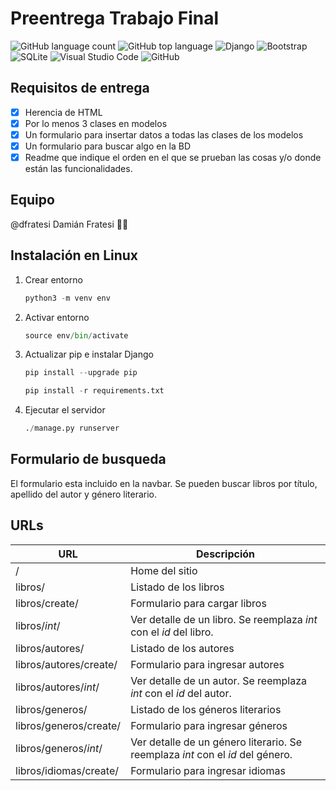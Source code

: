 # Preentrega Trabajo Final

![GitHub language count](https://img.shields.io/github/languages/count/dfratesi/Entrega1-Fratesi?style=plastic)
![GitHub top language](https://img.shields.io/github/languages/top/dfratesi/Entrega1-Fratesi?style=plastic)
![Django](https://img.shields.io/badge/django-%23092E20.svg?style=plastic&logo=django&logoColor=white)
![Bootstrap](https://img.shields.io/badge/bootstrap-%23563D7C.svg?style=plastic&logo=bootstrap&logoColor=white)
![SQLite](https://img.shields.io/badge/sqlite-%2307405e.svg?style=plastic&logo=sqlite&logoColor=white)
![Visual Studio Code](https://img.shields.io/badge/Visual%20Studio%20Code-0078d7.svg?style=plastic&logo=visual-studio-code&logoColor=white)
![GitHub](https://img.shields.io/badge/github-%23121011.svg?style=plastic&logo=github&logoColor=white)

## Requisitos de entrega

- [x] Herencia de HTML
- [x] Por lo menos 3 clases en modelos
- [x] Un formulario para insertar datos a todas las clases de los modelos
- [x] Un formulario para buscar algo en la BD
- [x] Readme que indique el orden en el que se prueban las cosas y/o donde están las funcionalidades.

## Equipo

@dfratesi Damián Fratesi :man_shrugging:

## Instalación en Linux

1. Crear entorno

    ```python
    python3 -m venv env
    ```

2. Activar entorno

    ```python
    source env/bin/activate
    ```

3. Actualizar pip e instalar Django

    ```python
    pip install --upgrade pip

    pip install -r requirements.txt
    ```

4. Ejecutar el servidor

    ```python
    ./manage.py runserver
    ```

## Formulario de busqueda

El formulario esta incluido en la navbar. Se pueden buscar libros por título, apellido del autor y género literario.

## URLs

| URL | Descripción |
| --- | --- |
| / | Home del sitio |
| libros/ | Listado de los libros |
| libros/create/ | Formulario para cargar libros |
| libros/_int_/ | Ver detalle de un libro. Se reemplaza _int_ con el _id_ del libro. |
| libros/autores/ | Listado de los autores |
| libros/autores/create/ | Formulario para ingresar autores |
| libros/autores/_int_/ | Ver detalle de un autor. Se reemplaza _int_ con el _id_ del autor. |
| libros/generos/ | Listado de los géneros literarios |
| libros/generos/create/ | Formulario para ingresar géneros |
| libros/generos/_int_/ | Ver detalle de un género literario. Se reemplaza _int_ con el _id_ del género. |
| libros/idiomas/create/ | Formulario para ingresar idiomas |
